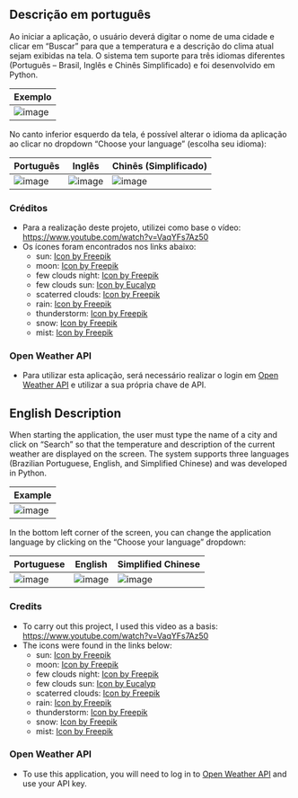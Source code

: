 ## Descrição em português

Ao iniciar a aplicação, o usuário deverá digitar o nome de uma cidade e clicar em “Buscar” para que a temperatura e a descrição do clima atual sejam exibidas na tela. 
O sistema tem suporte para três idiomas diferentes (Português – Brasil, Inglês e Chinês Simplificado) e foi desenvolvido em Python.

| Exemplo |
|----------|
| ![image](https://github.com/user-attachments/assets/2d81108b-c1d7-4cba-995b-291b8561b3e1) | 

No canto inferior esquerdo da tela, é possível alterar o idioma da aplicação ao clicar no dropdown “Choose your language” (escolha seu idioma):

| Português | Inglês | Chinês (Simplificado) |
|----------|----------|----------|
| ![image](https://github.com/user-attachments/assets/480da11d-673d-46ea-8bef-8d79bb46b15f) | ![image](https://github.com/user-attachments/assets/f9119d32-b13c-4ecd-a57d-368580fdc7a5) | ![image](https://github.com/user-attachments/assets/328ec736-630a-401b-a24a-8277e7d5421c)|

### Créditos

- Para a realização deste projeto, utilizei como base o vídeo: https://www.youtube.com/watch?v=VaqYFs7Az50
- Os ícones foram encontrados nos links abaixo: 
  - sun: [Icon by Freepik](https://www.freepik.com/icon/sunny_979585#fromView=search&page=1&position=29&uuid=6d40f86a-76ee-41b4-8a1d-0da19a99ffca)
  - moon: [Icon by Freepik](https://www.freepik.com/icon/moon_4139162#fromView=search&page=1&position=39&uuid=ad67ede8-0a3b-43fc-940f-83d6e47a47f4)
  - few clouds night: [Icon by Freepik](https://www.freepik.com/icon/night_2551244#fromView=search&page=1&position=7&uuid=d127cae4-49b1-4275-adc6-a76791964c7e) 
  - few clouds sun: [Icon by Eucalyp](https://www.freepik.com/icon/partly_3506246#fromView=search&page=1&position=19&uuid=fe5aa7b2-9514-41a9-8d08-b260056a184a)
  - scaterred clouds: [Icon by Freepik](https://www.freepik.com/icon/cloudy_2042088#fromView=search&page=1&position=5&uuid=6aac020f-eb88-41e0-af63-0c8f93051d4c) 
  - rain: [Icon by Freepik](https://www.freepik.com/icon/rain_7922771#fromView=search&page=1&position=59&uuid=c6a503ac-8fd7-481a-9d2c-878a7b31a1b6)
  - thunderstorm: [Icon by Freepik](https://www.freepik.com/icon/storm_3026385#fromView=search&page=1&position=23&uuid=8c3c10d9-943a-47f3-8988-e57e33e2259e)
  - snow: [Icon by Freepik](https://www.freepik.com/icon/snowflake_615669#fromView=search&page=1&position=8&uuid=85fdf204-8eda-450b-8ca3-b61dfece6644)
  - mist: [Icon by Freepik](https://www.freepik.com/icon/fog_1164930#fromView=search&page=1&position=26&uuid=4703e9ae-88ce-4f5e-9ba1-753e940be959)

### Open Weather API

-	Para utilizar esta aplicação, será necessário realizar o login em [Open Weather API](https://openweathermap.org/api) e utilizar a sua própria chave de API.

## English Description

When starting the application, the user must type the name of a city and click on “Search” so that the temperature and description of the current weather are displayed on the screen. 
The system supports three languages ​​(Brazilian Portuguese, English, and Simplified Chinese) and was developed in Python.

| Example |
|----------|
| ![image](https://github.com/user-attachments/assets/40545ddd-0138-4684-ac1d-05c676f91617) | 

In the bottom left corner of the screen, you can change the application language by clicking on the “Choose your language” dropdown:

| Portuguese | English | Simplified Chinese |
|----------|----------|----------|
| ![image](https://github.com/user-attachments/assets/480da11d-673d-46ea-8bef-8d79bb46b15f) | ![image](https://github.com/user-attachments/assets/f9119d32-b13c-4ecd-a57d-368580fdc7a5) | ![image](https://github.com/user-attachments/assets/328ec736-630a-401b-a24a-8277e7d5421c)|

### Credits

- To carry out this project, I used this video as a basis: https://www.youtube.com/watch?v=VaqYFs7Az50
- The icons were found in the links below:
  - sun: [Icon by Freepik](https://www.freepik.com/icon/sunny_979585#fromView=search&page=1&position=29&uuid=6d40f86a-76ee-41b4-8a1d-0da19a99ffca)
  - moon: [Icon by Freepik](https://www.freepik.com/icon/moon_4139162#fromView=search&page=1&position=39&uuid=ad67ede8-0a3b-43fc-940f-83d6e47a47f4)
  - few clouds night: [Icon by Freepik](https://www.freepik.com/icon/night_2551244#fromView=search&page=1&position=7&uuid=d127cae4-49b1-4275-adc6-a76791964c7e) 
  - few clouds sun: [Icon by Eucalyp](https://www.freepik.com/icon/partly_3506246#fromView=search&page=1&position=19&uuid=fe5aa7b2-9514-41a9-8d08-b260056a184a)
  - scaterred clouds: [Icon by Freepik](https://www.freepik.com/icon/cloudy_2042088#fromView=search&page=1&position=5&uuid=6aac020f-eb88-41e0-af63-0c8f93051d4c) 
  - rain: [Icon by Freepik](https://www.freepik.com/icon/rain_7922771#fromView=search&page=1&position=59&uuid=c6a503ac-8fd7-481a-9d2c-878a7b31a1b6)
  - thunderstorm: [Icon by Freepik](https://www.freepik.com/icon/storm_3026385#fromView=search&page=1&position=23&uuid=8c3c10d9-943a-47f3-8988-e57e33e2259e)
  - snow: [Icon by Freepik](https://www.freepik.com/icon/snowflake_615669#fromView=search&page=1&position=8&uuid=85fdf204-8eda-450b-8ca3-b61dfece6644)
  - mist: [Icon by Freepik](https://www.freepik.com/icon/fog_1164930#fromView=search&page=1&position=26&uuid=4703e9ae-88ce-4f5e-9ba1-753e940be959)

### Open Weather API

- To use this application, you will need to log in to [Open Weather API](https://openweathermap.org/api) and use your API key.
 





